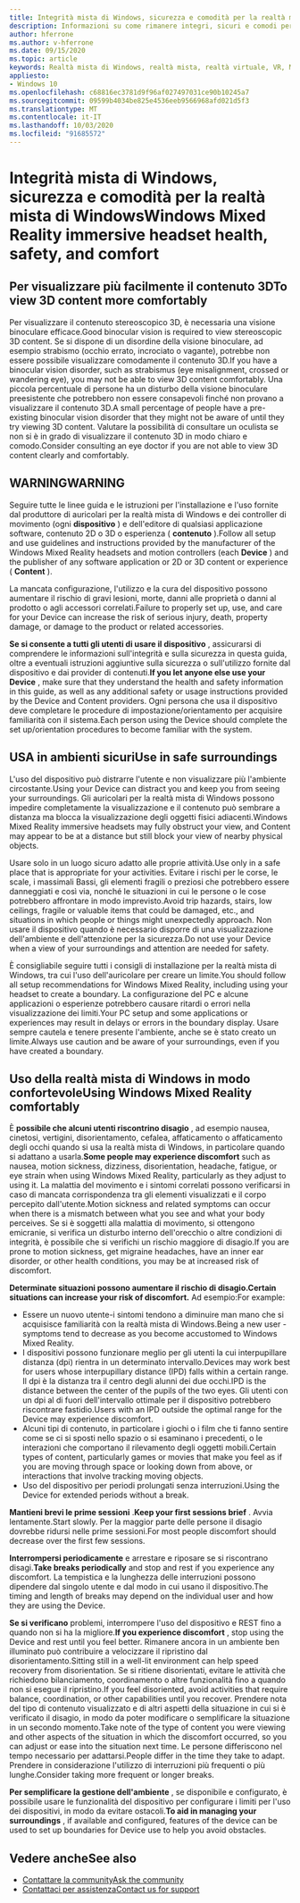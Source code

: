 ```yaml
---
title: Integrità mista di Windows, sicurezza e comodità per la realtà mista di Windows
description: Informazioni su come rimanere integri, sicuri e comodi per gli utenti quando si usano app per la realtà mista di Windows.
author: hferrone
ms.author: v-hferrone
ms.date: 09/15/2020
ms.topic: article
keywords: Realtà mista di Windows, realtà mista, realtà virtuale, VR, MR, feedback, Hub feedback, bug
appliesto:
- Windows 10
ms.openlocfilehash: c68816ec3781d9f96af027497031ce90b10245a7
ms.sourcegitcommit: 09599b4034be825e4536eeb9566968afd021d5f3
ms.translationtype: MT
ms.contentlocale: it-IT
ms.lasthandoff: 10/03/2020
ms.locfileid: "91685572"
---
```

# <a name="windows-mixed-reality-immersive-headset-health-safety-and-comfort"></a><span data-ttu-id="8c453-104">Integrità mista di Windows, sicurezza e comodità per la realtà mista di Windows</span><span class="sxs-lookup"><span data-stu-id="8c453-104">Windows Mixed Reality immersive headset health, safety, and comfort</span></span>

## <a name="to-view-3d-content-more-comfortably"></a><span data-ttu-id="8c453-105">Per visualizzare più facilmente il contenuto 3D</span><span class="sxs-lookup"><span data-stu-id="8c453-105">To view 3D content more comfortably</span></span>

<span data-ttu-id="8c453-106">Per visualizzare il contenuto stereoscopico 3D, è necessaria una visione binoculare efficace.</span><span class="sxs-lookup"><span data-stu-id="8c453-106">Good binocular vision is required to view stereoscopic 3D content.</span></span> <span data-ttu-id="8c453-107">Se si dispone di un disordine della visione binoculare, ad esempio strabismo (occhio errato, incrociato o vagante), potrebbe non essere possibile visualizzare comodamente il contenuto 3D.</span><span class="sxs-lookup"><span data-stu-id="8c453-107">If you have a binocular vision disorder, such as strabismus (eye misalignment, crossed or wandering eye), you may not be able to view 3D content comfortably.</span></span> <span data-ttu-id="8c453-108">Una piccola percentuale di persone ha un disturbo della visione binoculare preesistente che potrebbero non essere consapevoli finché non provano a visualizzare il contenuto 3D.</span><span class="sxs-lookup"><span data-stu-id="8c453-108">A small percentage of people have a pre-existing binocular vision disorder that they might not be aware of until they try viewing 3D content.</span></span> <span data-ttu-id="8c453-109">Valutare la possibilità di consultare un oculista se non si è in grado di visualizzare il contenuto 3D in modo chiaro e comodo.</span><span class="sxs-lookup"><span data-stu-id="8c453-109">Consider consulting an eye doctor if you are not able to view 3D content clearly and comfortably.</span></span>

## <a name="warning"></a><span data-ttu-id="8c453-110">WARNING</span><span class="sxs-lookup"><span data-stu-id="8c453-110">WARNING</span></span>

<span data-ttu-id="8c453-111">Seguire tutte le linee guida e le istruzioni per l'installazione e l'uso fornite dal produttore di auricolari per la realtà mista di Windows e dei controller di movimento (ogni **dispositivo** ) e dell'editore di qualsiasi applicazione software, contenuto 2D o 3D o esperienza ( **contenuto** ).</span><span class="sxs-lookup"><span data-stu-id="8c453-111">Follow all setup and use guidelines and instructions provided by the manufacturer of the Windows Mixed Reality headsets and motion controllers (each **Device** ) and the publisher of any software application or 2D or 3D content or experience ( **Content** ).</span></span>

<span data-ttu-id="8c453-112">La mancata configurazione, l'utilizzo e la cura del dispositivo possono aumentare il rischio di gravi lesioni, morte, danni alle proprietà o danni al prodotto o agli accessori correlati.</span><span class="sxs-lookup"><span data-stu-id="8c453-112">Failure to properly set up, use, and care for your Device can increase the risk of serious injury, death, property damage, or damage to the product or related accessories.</span></span>

<span data-ttu-id="8c453-113">**Se si consente a tutti gli utenti di usare il dispositivo** , assicurarsi di comprendere le informazioni sull'integrità e sulla sicurezza in questa guida, oltre a eventuali istruzioni aggiuntive sulla sicurezza o sull'utilizzo fornite dal dispositivo e dai provider di contenuti.</span><span class="sxs-lookup"><span data-stu-id="8c453-113">**If you let anyone else use your Device** , make sure that they understand the health and safety information in this guide, as well as any additional safety or usage instructions provided by the Device and Content providers.</span></span> <span data-ttu-id="8c453-114">Ogni persona che usa il dispositivo deve completare le procedure di impostazione/orientamento per acquisire familiarità con il sistema.</span><span class="sxs-lookup"><span data-stu-id="8c453-114">Each person using the Device should complete the set up/orientation procedures to become familiar with the system.</span></span>

## <a name="use-in-safe-surroundings"></a><span data-ttu-id="8c453-115">USA in ambienti sicuri</span><span class="sxs-lookup"><span data-stu-id="8c453-115">Use in safe surroundings</span></span>

<span data-ttu-id="8c453-116">L'uso del dispositivo può distrarre l'utente e non visualizzare più l'ambiente circostante.</span><span class="sxs-lookup"><span data-stu-id="8c453-116">Using your Device can distract you and keep you from seeing your surroundings.</span></span> <span data-ttu-id="8c453-117">Gli auricolari per la realtà mista di Windows possono impedire completamente la visualizzazione e il contenuto può sembrare a distanza ma blocca la visualizzazione degli oggetti fisici adiacenti.</span><span class="sxs-lookup"><span data-stu-id="8c453-117">Windows Mixed Reality immersive headsets may fully obstruct your view, and Content may appear to be at a distance but still block your view of nearby physical objects.</span></span>

<span data-ttu-id="8c453-118">Usare solo in un luogo sicuro adatto alle proprie attività.</span><span class="sxs-lookup"><span data-stu-id="8c453-118">Use only in a safe place that is appropriate for your activities.</span></span> <span data-ttu-id="8c453-119">Evitare i rischi per le corse, le scale, i massimali Bassi, gli elementi fragili o preziosi che potrebbero essere danneggiati e così via, nonché le situazioni in cui le persone o le cose potrebbero affrontare in modo imprevisto.</span><span class="sxs-lookup"><span data-stu-id="8c453-119">Avoid trip hazards, stairs, low ceilings, fragile or valuable items that could be damaged, etc., and situations in which people or things might unexpectedly approach.</span></span> <span data-ttu-id="8c453-120">Non usare il dispositivo quando è necessario disporre di una visualizzazione dell'ambiente e dell'attenzione per la sicurezza.</span><span class="sxs-lookup"><span data-stu-id="8c453-120">Do not use your Device when a view of your surroundings and attention are needed for safety.</span></span>

<span data-ttu-id="8c453-121">È consigliabile seguire tutti i consigli di installazione per la realtà mista di Windows, tra cui l'uso dell'auricolare per creare un limite.</span><span class="sxs-lookup"><span data-stu-id="8c453-121">You should follow all setup recommendations for Windows Mixed Reality, including using your headset to create a boundary.</span></span> <span data-ttu-id="8c453-122">La configurazione del PC e alcune applicazioni o esperienze potrebbero causare ritardi o errori nella visualizzazione dei limiti.</span><span class="sxs-lookup"><span data-stu-id="8c453-122">Your PC setup and some applications or experiences may result in delays or errors in the boundary display.</span></span> <span data-ttu-id="8c453-123">Usare sempre cautela e tenere presente l'ambiente, anche se è stato creato un limite.</span><span class="sxs-lookup"><span data-stu-id="8c453-123">Always use caution and be aware of your surroundings, even if you have created a boundary.</span></span>

## <a name="using-windows-mixed-reality-comfortably"></a><span data-ttu-id="8c453-124">Uso della realtà mista di Windows in modo confortevole</span><span class="sxs-lookup"><span data-stu-id="8c453-124">Using Windows Mixed Reality comfortably</span></span>

<span data-ttu-id="8c453-125">È **possibile che alcuni utenti riscontrino disagio** , ad esempio nausea, cinetosi, vertigini, disorientamento, cefalea, affaticamento o affaticamento degli occhi quando si usa la realtà mista di Windows, in particolare quando si adattano a usarla.</span><span class="sxs-lookup"><span data-stu-id="8c453-125">**Some people may experience discomfort** such as nausea, motion sickness, dizziness, disorientation, headache, fatigue, or eye strain when using Windows Mixed Reality, particularly as they adjust to using it.</span></span> <span data-ttu-id="8c453-126">La malattia del movimento e i sintomi correlati possono verificarsi in caso di mancata corrispondenza tra gli elementi visualizzati e il corpo percepito dall'utente.</span><span class="sxs-lookup"><span data-stu-id="8c453-126">Motion sickness and related symptoms can occur when there is a mismatch between what you see and what your body perceives.</span></span> <span data-ttu-id="8c453-127">Se si è soggetti alla malattia di movimento, si ottengono emicranie, si verifica un disturbo interno dell'orecchio o altre condizioni di integrità, è possibile che si verifichi un rischio maggiore di disagio.</span><span class="sxs-lookup"><span data-stu-id="8c453-127">If you are prone to motion sickness, get migraine headaches, have an inner ear disorder, or other health conditions, you may be at increased risk of discomfort.</span></span>

<span data-ttu-id="8c453-128">**Determinate situazioni possono aumentare il rischio di disagio.**</span><span class="sxs-lookup"><span data-stu-id="8c453-128">**Certain situations can increase your risk of discomfort.**</span></span> <span data-ttu-id="8c453-129">Ad esempio:</span><span class="sxs-lookup"><span data-stu-id="8c453-129">For example:</span></span>

* <span data-ttu-id="8c453-130">Essere un nuovo utente-i sintomi tendono a diminuire man mano che si acquisisce familiarità con la realtà mista di Windows.</span><span class="sxs-lookup"><span data-stu-id="8c453-130">Being a new user - symptoms tend to decrease as you become accustomed to Windows Mixed Reality.</span></span>
* <span data-ttu-id="8c453-131">I dispositivi possono funzionare meglio per gli utenti la cui interpupillare distanza (dpi) rientra in un determinato intervallo.</span><span class="sxs-lookup"><span data-stu-id="8c453-131">Devices may work best for users whose interpupillary distance (IPD) falls within a certain range.</span></span> <span data-ttu-id="8c453-132">Il dpi è la distanza tra il centro degli alunni dei due occhi.</span><span class="sxs-lookup"><span data-stu-id="8c453-132">IPD is the distance between the center of the pupils of the two eyes.</span></span> <span data-ttu-id="8c453-133">Gli utenti con un dpi al di fuori dell'intervallo ottimale per il dispositivo potrebbero riscontrare fastidio.</span><span class="sxs-lookup"><span data-stu-id="8c453-133">Users with an IPD outside the optimal range for the Device may experience discomfort.</span></span>
* <span data-ttu-id="8c453-134">Alcuni tipi di contenuto, in particolare i giochi o i film che ti fanno sentire come se ci si sposti nello spazio o si esaminano i precedenti, o le interazioni che comportano il rilevamento degli oggetti mobili.</span><span class="sxs-lookup"><span data-stu-id="8c453-134">Certain types of content, particularly games or movies that make you feel as if you are moving through space or looking down from above, or interactions that involve tracking moving objects.</span></span>
* <span data-ttu-id="8c453-135">Uso del dispositivo per periodi prolungati senza interruzioni.</span><span class="sxs-lookup"><span data-stu-id="8c453-135">Using the Device for extended periods without a break.</span></span>

<span data-ttu-id="8c453-136">**Mantieni brevi le prime sessioni** .</span><span class="sxs-lookup"><span data-stu-id="8c453-136">**Keep your first sessions brief** .</span></span> <span data-ttu-id="8c453-137">Avvia lentamente.</span><span class="sxs-lookup"><span data-stu-id="8c453-137">Start slowly.</span></span> <span data-ttu-id="8c453-138">Per la maggior parte delle persone il disagio dovrebbe ridursi nelle prime sessioni.</span><span class="sxs-lookup"><span data-stu-id="8c453-138">For most people discomfort should decrease over the first few sessions.</span></span>

<span data-ttu-id="8c453-139">**Interrompersi periodicamente** e arrestare e riposare se si riscontrano disagi.</span><span class="sxs-lookup"><span data-stu-id="8c453-139">**Take breaks periodically** and stop and rest if you experience any discomfort.</span></span> <span data-ttu-id="8c453-140">La tempistica e la lunghezza delle interruzioni possono dipendere dal singolo utente e dal modo in cui usano il dispositivo.</span><span class="sxs-lookup"><span data-stu-id="8c453-140">The timing and length of breaks may depend on the individual user and how they are using the Device.</span></span>

<span data-ttu-id="8c453-141">**Se si verificano** problemi, interrompere l'uso del dispositivo e REST fino a quando non si ha la migliore.</span><span class="sxs-lookup"><span data-stu-id="8c453-141">**If you experience discomfort** , stop using the Device and rest until you feel better.</span></span> <span data-ttu-id="8c453-142">Rimanere ancora in un ambiente ben illuminato può contribuire a velocizzare il ripristino dal disorientamento.</span><span class="sxs-lookup"><span data-stu-id="8c453-142">Sitting still in a well-lit environment can help speed recovery from disorientation.</span></span> <span data-ttu-id="8c453-143">Se si ritiene disorientati, evitare le attività che richiedono bilanciamento, coordinamento o altre funzionalità fino a quando non si esegue il ripristino.</span><span class="sxs-lookup"><span data-stu-id="8c453-143">If you feel disoriented, avoid activities that require balance, coordination, or other capabilities until you recover.</span></span> <span data-ttu-id="8c453-144">Prendere nota del tipo di contenuto visualizzato e di altri aspetti della situazione in cui si è verificato il disagio, in modo da poter modificare o semplificare la situazione in un secondo momento.</span><span class="sxs-lookup"><span data-stu-id="8c453-144">Take note of the type of content you were viewing and other aspects of the situation in which the discomfort occurred, so you can adjust or ease into the situation next time.</span></span> <span data-ttu-id="8c453-145">Le persone differiscono nel tempo necessario per adattarsi.</span><span class="sxs-lookup"><span data-stu-id="8c453-145">People differ in the time they take to adapt.</span></span> <span data-ttu-id="8c453-146">Prendere in considerazione l'utilizzo di interruzioni più frequenti o più lunghe.</span><span class="sxs-lookup"><span data-stu-id="8c453-146">Consider taking more frequent or longer breaks.</span></span>

<span data-ttu-id="8c453-147">**Per semplificare la gestione dell'ambiente** , se disponibile e configurato, è possibile usare le funzionalità del dispositivo per configurare i limiti per l'uso dei dispositivi, in modo da evitare ostacoli.</span><span class="sxs-lookup"><span data-stu-id="8c453-147">**To aid in managing your surroundings** , if available and configured, features of the device can be used to set up boundaries for Device use to help you avoid obstacles.</span></span>


## <a name="see-also"></a><span data-ttu-id="8c453-148">Vedere anche</span><span class="sxs-lookup"><span data-stu-id="8c453-148">See also</span></span>
* [<span data-ttu-id="8c453-149">Contattare la community</span><span class="sxs-lookup"><span data-stu-id="8c453-149">Ask the community</span></span>](https://answers.microsoft.com)
* [<span data-ttu-id="8c453-150">Contattaci per assistenza</span><span class="sxs-lookup"><span data-stu-id="8c453-150">Contact us for support</span></span>](https://support.microsoft.com/contactus/)